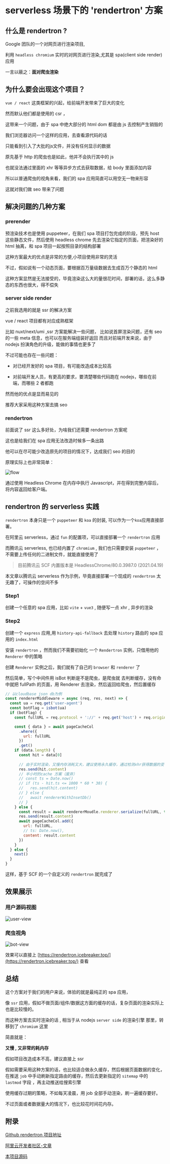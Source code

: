 # serverless 场景下的 'rendertron' 方案

## 什么是 rendertron ?

Google 团队的一个对网页进行渲染项目,

利用 `headless chromium` 实时的对网页进行渲染,尤其是 spa(client side render) 应用

一言以蔽之：**面对爬虫渲染**

## 为什么要会出现这个项目？

`vue / react` 这类框架的兴起，给前端开发带来了巨大的变化

然而默认他们都是使用的 csr ，

这带来一个问题，由于 spa 中绝大部分的 html dom 都是由 js 去控制产生销毁的

我们浏览器访问一个这样的应用，去查看源代码的话

只能看到引入了大批的js文件，并没有任何显示的数据

原先基于 http 的爬虫也是如此，他并不会执行其中的 js

也就没法通过里面的 xhr 等等异步方式去获取数据，给 body 里面添加内容

所以以普通爬虫的视角来看，我们的 spa 应用简直可以用空无一物来形容

这就对我们做 seo 带来了问题

## 解决问题的几种方案

### prerender

预渲染技术也是使用 puppeteer，在我们 spa 项目打包完成的阶段，预先 host 这些静态文件，然后使用 headless chrome 先去渲染它指定的页面，把渲染好的 html 抽离，和 spa 项目一起按照目录的结构部署

这种方案最大的优点是非常的方便,小项目使用非常的灵活

不过，假如说有一个动态页面，要根据百万量级数据去生成百万个静态的 html

这种方案显然是无法接受的，毕竟渲染这么大的量很花时间，部署的话，这么多静态的东西也很大，得不偿失

### server side render

之前我选用的就是 ssr 的解决方案

vue / react 项目都有对应成熟框架

比如 nuxt/next/umi ,ssr 方案能解决一些问题，
比如说首屏渲染问题，还有 seo 的一些 meta 信息，也可以在服务端组装好返回
而且对前端开发来说，由于 nodejs 扮演角色的升级，能做的事情也更多了

不过可能也存在一些问题：

- 对已经开发好的 spa 项目，有可能改造成本比较高

- 对前端开发人员，有更高的要求，要清楚哪些代码跑在 nodejs，哪些在前端，而哪些 2 者都跑

然而他的优点是显而易见的

推荐大家采用这种方案去搞 seo

<!-- 在webpack的动态引入还未出现的时代，spa应用一次性引入所有的js过大 -->

### rendertron

前面说了 ssr 这么多好处，为啥我们还需要 rendertron 方案呢

这也是给我们在 spa 应用无法改造时候多一条出路

他可以在尽可能少改造原先的项目的情况下，达成我们 seo 的目的

原理实际上也非常简单：

![flow](./assets/images/flow.png)

通过使用 Headless Chrome 在内存中执行 Javascript，并在得到完整内容后，将内容返回给客户端。

## rendertron 的 serverless 实践

`rendertron` 本身只是一个 `puppeteer` 和 `koa` 的封装, 可以作为一个`koa`应用直接部署。

在阿里云 serverless，通过 `fun` 的配置项，可以直接部署一个 `rendertron` 应用

而腾讯云 serverless, 也已经内置了 `chromium` , 我们也只需要安装 `puppeteer` ，不需要上传任何的二进制文件，就能直接使用了

> 目前腾讯云 SCF 内置版本是 HeadlessChrome/80.0.3987.0 (2021.04.19)

本文章以腾讯云 serverless 作为示例，毕竟直接部署一个现成的 `rendertron` 太无趣了，可操作的空间不多

### Step1

创建一个任意的 spa 应用，比如 `vite` + `vue3` , 随便写一点 xhr , 异步的渲染

### Step2

创建一个 `express` 应用,用 `history-api-fallback` 去处理 `history` 路由的 spa 应用的 `index.html`

安装 `rendertron` ，然而我们不需要初始化 一个 `Rendertron` 实例，只借用他的 `Renderer` 中的策略

创建 `Renderer` 实例之后，我们就有了自己的 `browser` 和 `renderer` 了

然后简单，写个中间件用 isBot 判断是不是爬虫，是爬虫就 去判断缓存，没有命中就把 fullPath 的页面，用 Renderer 去渲染，然后返回给爬虫，然后置缓存

```js
// 以cloudbase json db为例
const rendererMiddleware = async (req, res, next) => {
  const ua = req.get('user-agent')
  const botFlag = isbot(ua)
  if (botFlag) {
    const fullURL = req.protocol + '://' + req.get('host') + req.originalUrl

    const { data } = await pageCacheCol
      .where({
        url: fullURL
      })
      .get()
    if (data.length) {
      const hit = data[0]
      
      // 由于实时渲染，又慢内存消耗又大，建议使用永久缓存，通过检测xhr获得数据的变化，手动去刷新缓存
      res.send(hit.content)
      // 半小时的cache 方案（废弃）
      // const ts = Date.now()
      // if (ts - hit.ts <= 1000 * 60 * 30) {
      //   res.send(hit.content)
      // } else {
      //   await rendererWithInsetDb()
      // }
    } else {
      const result = await rendererMoudle.renderer.serialize(fullURL, true)
      res.send(result.content)
      await pageCacheCol.add({
        url: fullURL,
        // ts: Date.now(),
        content: result.content
      })
    }
  } else {
    next()
  }
}
```

这样，基于 SCF 的一个自定义的 `rendertron` 就完成了

## 效果展示

### 用户源码视图

![user-view](./assets/images/user-view.png)

### 爬虫视角

![bot-view](./assets/images/bot-view.png)

效果可以直接上 [https://rendertron.icebreaker.top/](https://rendertron.icebreaker.top/) 查看

## 总结

<!-- 这个方案其实就是给爬虫看渲染过的页面 -->

这个方案对于我们的用户来说，体验的就是最纯正的 spa 应用，

像 `ssr` 应用，假如不做页面/组件/数据这方面的缓存的话，复杂页面的渲染实际上也是比较慢的。

而这种方案去实时渲染的话 , 相当于从 nodejs `server side` 的渲染引擎 那里，转移到了 `chromium` 这里

简直就是：

**又慢 , 又非常的耗内存** 

<!-- 如果做 seo 改造方案的话 -->

假如项目改造成本不高，建议直接上 ssr

假如需要采用这种方案的话，也比较适合做永久缓存，然后根据页面数据的变化，在推送 `job` 中手动刷新指定路由的缓存，然后去更新指定的 `sitemap` 中的 `lastmod` 字段 ，再主动推送给搜索引擎 

使用缓存过期的策略，不如每天凌晨，用 job 全部手动渲染，刷一遍缓存要好。

不过页面或者数据量大的情况下，也比较花时间花内存。





<!-- 而且由于 chromium 的内置，也能比较好的处理一些特殊的需求（笑~） -->

<!-- 一句话总结，有条件的话，直接上 ssr ，自己有 chromium 服务的话，可以考虑这种方案 -->

## 附录

[Github rendertron 项目地址](https://github.com/GoogleChrome/rendertron)

[阿里云开发者社区-文章](https://developer.aliyun.com/article/739001)

[本项目源码](https://github.com/sonofmagic/vue3-jsx-rendertron)
